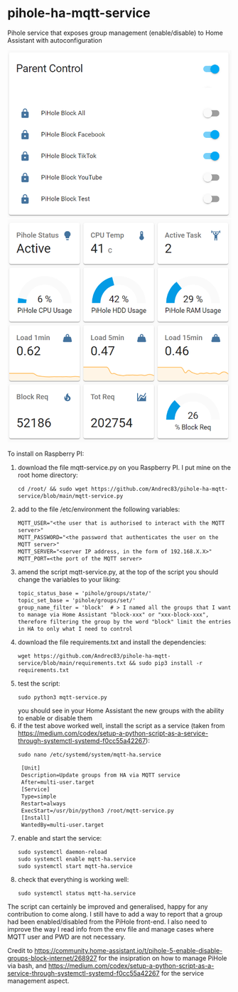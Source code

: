 # pihole-ha-mqtt-service
Pihole service that exposes group management (enable/disable) to Home Assistant with autoconfiguration

![Parental control](https://github.com/Andrec83/pihole-ha-mqtt-service/blob/main/Parent%20Control.PNG)
![Pihole reporting](https://github.com/Andrec83/pihole-ha-mqtt-service/blob/main/PiHole%20reports.PNG)



To install on Raspberry PI:
1) download the file mqtt-service.py on you Raspberry PI. I put mine on the root home directory:
   ```
   cd /root/ && sudo wget https://github.com/Andrec83/pihole-ha-mqtt-service/blob/main/mqtt-service.py
   ```
3) add to the file /etc/environment the following variables:
   ```
   MQTT_USER="<the user that is authorised to interact with the MQTT server>"
   MQTT_PASSWORD="<the password that authenticates the user on the MQTT server>"
   MQTT_SERVER="<server IP address, in the form of 192.168.X.X>"
   MQTT_PORT=<the port of the MQTT server>
   ```
4) amend the script mqtt-service.py, at the top of the script you should change the variables to your liking:
   ```
   topic_status_base = 'pihole/groups/state/'
   topic_set_base = 'pihole/groups/set/'
   group_name_filter = 'block'  # > I named all the groups that I want to manage via Home Assistant "block-xxx" or "xxx-block-xxx", therefore filtering the group by the word "block" limit the entries in HA to only what I need to control
   ```
5) download the file requirements.txt and install the dependencies:
   ```
   wget https://github.com/Andrec83/pihole-ha-mqtt-service/blob/main/requirements.txt && sudo pip3 install -r requirements.txt
   ```
6) test the script:
   ```
   sudo python3 mqtt-service.py
   ```
   you should see in your Home Assistant the new groups with the ability to enable or disable them
7) if the test above worked well, install the script as a service (taken from https://medium.com/codex/setup-a-python-script-as-a-service-through-systemctl-systemd-f0cc55a42267):
   ```
   sudo nano /etc/systemd/system/mqtt-ha.service
   ```
   ```
    [Unit]
    Description=Update groups from HA via MQTT service
    After=multi-user.target
    [Service]
    Type=simple
    Restart=always
    ExecStart=/usr/bin/python3 /root/mqtt-service.py
    [Install]
    WantedBy=multi-user.target
   ```
8) enable and start the service:
   ```
   sudo systemctl daemon-reload
   sudo systemctl enable mqtt-ha.service
   sudo systemctl start mqtt-ha.service
   ```
10) check that everything is working well:
    ```
    sudo systemctl status mqtt-ha.service
    ```


The script can certainly be improved and generalised, happy for any contribution to come along. I still have to add a way to report that a group had been enabled/disabled from the PiHole front-end. I also need to improve the way I read info from the env file and manage cases where MQTT user and PWD are not necessary. 

Credit to https://community.home-assistant.io/t/pihole-5-enable-disable-groups-block-internet/268927 for the insipration on how to manage PiHole via bash, 
and https://medium.com/codex/setup-a-python-script-as-a-service-through-systemctl-systemd-f0cc55a42267 for the service management aspect. 
   
   

